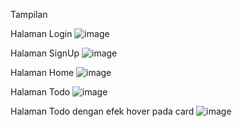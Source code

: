 Tampilan

Halaman Login
![image](https://github.com/user-attachments/assets/e77150d9-b336-43f3-9065-74a0b309b6d1)

Halaman SignUp
![image](https://github.com/user-attachments/assets/4b94a303-5841-4c88-b8c5-545a3aab05e5)

Halaman Home
![image](https://github.com/user-attachments/assets/01ab6f7e-f123-4e05-a6c3-152536cf454b)

Halaman Todo
![image](https://github.com/user-attachments/assets/d555a0a4-226c-4795-bb9d-b1706c3e29d0)

Halaman Todo dengan efek hover pada card
![image](https://github.com/user-attachments/assets/2f8d099e-daef-4f03-b377-a08afb45806b)
